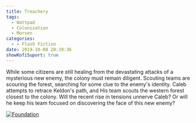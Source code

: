 ```yaml
---
title: Treachery
tags:
  - Wattpad
  - Colonization
  - Morven
categories:
  - - Flash Fiction
date: 2019-10-08 20:19:36
showKofiSuport: true
---
```


While some citizens are still healing from the devastating attacks of a mysterious new enemy, the colony must remain diligent. Scouting teams are scouring the forest, searching for some clue to the enemy's identity. Caleb attempts to retrace Keldon's path, and His team scouts the western forest closest to the colony.<!-- more --> Will the recent rise in tensions unnerve Caleb? Or will he keep his team focused on discovering the face of this new enemy? 

<div class="center">

[![Foundation](/images/covers/colonization.png "Foundation")](https://www.wattpad.com/763643828-fortunes-forging-alliance)

</div>